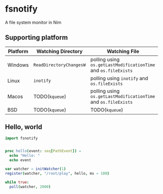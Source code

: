 # fsnotify
A file system monitor in Nim

## Supporting platform

|Platform|Watching Directory|Watching File|
|---|---|---|
|Windows|`ReadDirectoryChangesW` |polling using `os.getLastModificationTime` and `os.fileExists`|
|Linux|`inotify`|polling using `inotify` and `os.fileExists`|
|Macos|TODO(`kqueue`)|polling using `os.getLastModificationTime` and `os.fileExists`|
|BSD|TODO(`kqueue`)|TODO(`kqueue`)|

## Hello, world

```nim
import fsnotify


proc hello(event: seq[PathEvent]) =
  echo "Hello: "
  echo event

var watcher = initWatcher(1)
register(watcher, "/root/play", hello, ms = 100)

while true:
  poll(watcher, 2000)
```
